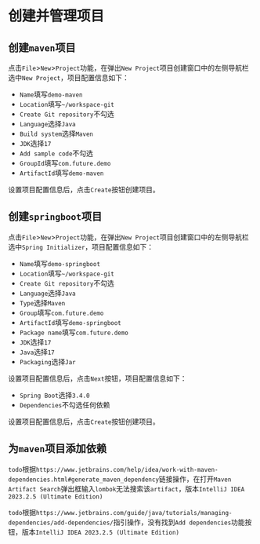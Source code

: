 # 创建并管理项目



## 创建`maven`项目

点击`File`>`New`>`Project`功能，在弹出`New Project`项目创建窗口中的左侧导航栏选中`New Project`，项目配置信息如下：

- `Name`填写`demo-maven`
- `Location`填写`~/workspace-git`
- `Create Git repository`不勾选
- `Language`选择`Java`
- `Build system`选择`Maven`
- `JDK`选择`17`
- `Add sample code`不勾选
- `GroupId`填写`com.future.demo`
- `ArtifactId`填写`demo-maven`

设置项目配置信息后，点击`Create`按钮创建项目。



## 创建`springboot`项目

点击`File`>`New`>`Project`功能，在弹出`New Project`项目创建窗口中的左侧导航栏选中`Spring Initializer`，项目配置信息如下：

- `Name`填写`demo-springboot`
- `Location`填写`~/workspace-git`
- `Create Git repository`不勾选
- `Language`选择`Java`
- `Type`选择`Maven`
- `Group`填写`com.future.demo`
- `ArtifactId`填写`demo-springboot`
- `Package name`填写`com.future.demo`
- `JDK`选择`17`
- `Java`选择`17`
- `Packaging`选择`Jar`

设置项目配置信息后，点击`Next`按钮，项目配置信息如下：

- `Spring Boot`选择`3.4.0`
- `Dependencies`不勾选任何依赖

设置项目配置信息后，点击`Create`按钮创建项目。



## 为`maven`项目添加依赖

`todo`根据`https://www.jetbrains.com/help/idea/work-with-maven-dependencies.html#generate_maven_dependency`链接操作，在打开`Maven Artifact Search`弹出框输入`lombok`无法搜索该`artifact`，版本`IntelliJ IDEA 2023.2.5 (Ultimate Edition)`

`todo`根据`https://www.jetbrains.com/guide/java/tutorials/managing-dependencies/add-dependencies/`指引操作，没有找到`Add dependencies`功能按钮，版本`IntelliJ IDEA 2023.2.5 (Ultimate Edition)`





